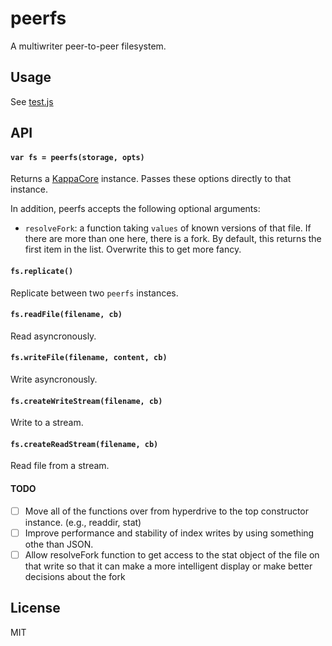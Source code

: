# peerfs

A multiwriter peer-to-peer filesystem.

## Usage

See [test.js](test.js)

## API

#### ```var fs = peerfs(storage, opts)```

Returns a [KappaCore](kappa-db/kappa-core) instance. Passes these options directly to that instance. 

In addition, peerfs accepts the following optional arguments:

* `resolveFork`: a function taking `values` of known versions of that file. If there are more than one here, there is a fork. By default, this returns the first item in the list. Overwrite this to get more fancy. 

#### ```fs.replicate()```

Replicate between two `peerfs` instances.

#### ```fs.readFile(filename, cb)```

Read asyncronously.

#### ```fs.writeFile(filename, content, cb)```

Write asyncronously.

#### ```fs.createWriteStream(filename, cb)```

Write to a stream.

#### ```fs.createReadStream(filename, cb)```

Read file from a stream.

#### TODO

- [ ] Move all of the functions over from hyperdrive to the top constructor instance. (e.g., readdir, stat)
- [ ] Improve performance and stability of index writes by using something othe
  than JSON.
- [ ] Allow resolveFork function to get access to the stat object of the file
  on that write so that it can make a more intelligent display or make better
decisions about the fork

## License

MIT


